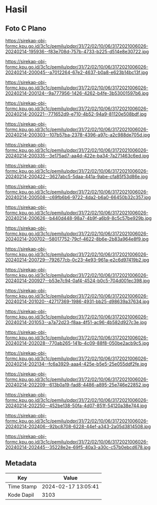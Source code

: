 # Hasil

## Foto C Plano

https://sirekap-obj-formc.kpu.go.id/3c1c/pemilu/pdpr/31/72/02/10/06/3172021006026-20240214-195936--f83e708d-757b-4733-b225-d514e8e30722.jpg

https://sirekap-obj-formc.kpu.go.id/3c1c/pemilu/pdpr/31/72/02/10/06/3172021006026-20240214-200045--a7012264-67e2-4637-b0a8-e623b14bc13f.jpg

https://sirekap-obj-formc.kpu.go.id/3c1c/pemilu/pdpr/31/72/02/10/06/3172021006026-20240214-200124--9a777956-1426-4262-b4fe-3b53001597b6.jpg

https://sirekap-obj-formc.kpu.go.id/3c1c/pemilu/pdpr/31/72/02/10/06/3172021006026-20240214-200221--771652d9-e710-4b52-94a9-81120e508bdf.jpg

https://sirekap-obj-formc.kpu.go.id/3c1c/pemilu/pdpr/31/72/02/10/06/3172021006026-20240214-200303--107b57ba-2378-4396-a97c-a2c988de705d.jpg

https://sirekap-obj-formc.kpu.go.id/3c1c/pemilu/pdpr/31/72/02/10/06/3172021006026-20240214-200335--3e175ad7-aa4d-422e-ba34-7a271463c6ed.jpg

https://sirekap-obj-formc.kpu.go.id/3c1c/pemilu/pdpr/31/72/02/10/06/3172021006026-20240214-200422--3627abc5-5daa-441a-9abe-cfa85f53d86e.jpg

https://sirekap-obj-formc.kpu.go.id/3c1c/pemilu/pdpr/31/72/02/10/06/3172021006026-20240214-200508--c69fb6b6-9722-4da2-b6a0-66450b32c357.jpg

https://sirekap-obj-formc.kpu.go.id/3c1c/pemilu/pdpr/31/72/02/10/06/3172021006026-20240214-200626--b440d448-98a7-4b9f-a6b9-8c5c57be929b.jpg

https://sirekap-obj-formc.kpu.go.id/3c1c/pemilu/pdpr/31/72/02/10/06/3172021006026-20240214-200702--58017752-79cf-4622-8b6e-2b83a964e8f9.jpg

https://sirekap-obj-formc.kpu.go.id/3c1c/pemilu/pdpr/31/72/02/10/06/3172021006026-20240214-200729--792677cb-0c23-4e93-961a-e2c6d97419b2.jpg

https://sirekap-obj-formc.kpu.go.id/3c1c/pemilu/pdpr/31/72/02/10/06/3172021006026-20240214-200927--b53e7c94-0af4-4524-b0c5-704d001ec398.jpg

https://sirekap-obj-formc.kpu.go.id/3c1c/pemilu/pdpr/31/72/02/10/06/3172021006026-20240214-201020--42717369-1986-4931-bb25-d98639a37634.jpg

https://sirekap-obj-formc.kpu.go.id/3c1c/pemilu/pdpr/31/72/02/10/06/3172021006026-20240214-201053--a7a72d23-f8aa-4f51-ac96-4b582d927c3e.jpg

https://sirekap-obj-formc.kpu.go.id/3c1c/pemilu/pdpr/31/72/02/10/06/3172021006026-20240214-202028--770ab265-141b-4c09-88f8-050be2acb9c5.jpg

https://sirekap-obj-formc.kpu.go.id/3c1c/pemilu/pdpr/31/72/02/10/06/3172021006026-20240214-202134--fc6a3929-aaa4-425e-b5e5-25e055ddf2fe.jpg

https://sirekap-obj-formc.kpu.go.id/3c1c/pemilu/pdpr/31/72/02/10/06/3172021006026-20240214-202209--613b0a19-fad8-4486-a895-25e746e22852.jpg

https://sirekap-obj-formc.kpu.go.id/3c1c/pemilu/pdpr/31/72/02/10/06/3172021006026-20240214-202250--452be138-50fa-4d07-851f-54120a38e744.jpg

https://sirekap-obj-formc.kpu.go.id/3c1c/pemilu/pdpr/31/72/02/10/06/3172021006026-20240214-202406--92bc8708-6228-44ef-a343-2a05d3814508.jpg

https://sirekap-obj-formc.kpu.go.id/3c1c/pemilu/pdpr/31/72/02/10/06/3172021006026-20240214-202445--35228e2e-69f5-40a3-a30c-c57b0ebcd678.jpg


## Metadata

| Key        | Value               |
| ---------- | ------------------- |
| Time Stamp | 2024-02-17 13:05:41 |
| Kode Dapil | 3103                |



